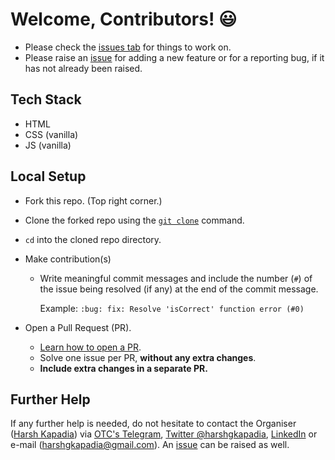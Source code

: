 # Welcome, Contributors! 😃

-   Please check the [issues tab](https://github.com/OurTechCommunity/events/issues) for things to work on.
-   Please raise an [issue](https://github.com/OurTechCommunity/events/issues) for adding a new feature or for a reporting bug, if it has not already been raised.

## Tech Stack

-   HTML
-   CSS (vanilla)
-   JS (vanilla)

## Local Setup

-   Fork this repo. (Top right corner.)
-   Clone the forked repo using the [`git clone`](https://harshkapadia2.github.io/git_basics/#_git_clone) command.
-   `cd` into the cloned repo directory.
-   Make contribution(s)

    -   Write meaningful commit messages and include the number (`#`) of the issue being resolved (if any) at the end of the commit message.

        Example: `:bug: fix: Resolve 'isCorrect' function error (#0)`

-   Open a Pull Request (PR).
    -   [Learn how to open a PR](https://github.com/firstcontributions/first-contributions).
    -   Solve one issue per PR, **without any extra changes**.
    -   **Include extra changes in a separate PR.**

## Further Help

If any further help is needed, do not hesitate to contact the Organiser ([Harsh Kapadia](https://harshkapadia.me)) via [OTC's Telegram](https://t.me/OurTechComm), [Twitter @harshgkapadia](https://twitter.com/harshgkapadia), [LinkedIn](https://www.linkedin.com/in/harshgkapadia/) or e-mail ([harshgkapadia@gmail.com](mailto:harshgkapadia@gmail.com)). An [issue](https://github.com/OurTechCommunity/events/issues) can be raised as well.
